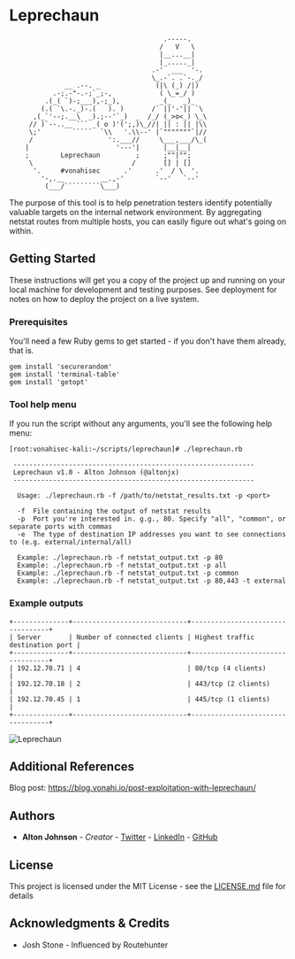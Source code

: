 # Leprechaun

```
                                       .-----.  
                                      /   V   \ 
                                      |__...__|
                                      |_....._|
                                    .-'  ___  '-.
                                    \_.-`. .`-._/
              __ .--. _              (|\ (_) /|)
           .-;.-"-.-;`_;-,            ( \_=_/ )
         .(_( `)-;___),-;_),          _(_   _)_
        (.( `\.-._)-.(   ). )       /` ||'-'|| `\
      ,(_`'--;.__\  _).;--'`_)  _  /_/ (_>o<_) \_\
     // )`--..__ ``` _( o )'(';,)\_//| || : || |\\
     \;'        `````  `\\   '.\\--' |`"""""""`|//
     /                   ':.___//     \___,___/\_(
    |                      '---'|      |__|__|
    ;        Leprechaun         ;      ;""|"";
     \                         /       [] | []
      '.     #vonahisec      .'      .'  / \  '.
        '-,.__         __.,-'        `--'   `--'
         (___/`````````\___) 
```
The purpose of this tool is to help penetration testers identify potentially valuable targets on the internal network environment. By aggregating netstat routes from multiple hosts, you can easily figure out what's going on within.

## Getting Started

These instructions will get you a copy of the project up and running on your local machine for development and testing purposes. See deployment for notes on how to deploy the project on a live system.

### Prerequisites

You'll need a few Ruby gems to get started - if you don't have them already, that is.

```
gem install 'securerandom'
gem install 'terminal-table'
gem install 'getopt'
```

### Tool help menu

If you run the script without any arguments, you'll see the following help menu:

```
[root:vonahisec-kali:~/scripts/leprechaun]# ./leprechaun.rb

 -------------------------------------------------------------
 Leprechaun v1.0 - Alton Johnson (@altonjx)
 -------------------------------------------------------------

  Usage: ./leprechaun.rb -f /path/to/netstat_results.txt -p <port>

  -f  File containing the output of netstat results
  -p  Port you're interested in. g.g., 80. Specify "all", "common", or separate ports with commas
  -e  The type of destination IP addresses you want to see connections to (e.g. external/internal/all)

  Example: ./leprechaun.rb -f netstat_output.txt -p 80
  Example: ./leprechaun.rb -f netstat_output.txt -p all
  Example: ./leprechaun.rb -f netstat_output.txt -p common
  Example: ./leprechaun.rb -f netstat_output.txt -p 80,443 -t external
```

### Example outputs

```
+--------------+-----------------------------+----------------------------------+
| Server       | Number of connected clients | Highest traffic destination port |
+--------------+-----------------------------+----------------------------------+
| 192.12.70.71 | 4                           | 80/tcp (4 clients)               |
| 192.12.70.18 | 2                           | 443/tcp (2 clients)              |
| 192.12.70.45 | 1                           | 445/tcp (1 clients)              |
+--------------+-----------------------------+----------------------------------+
```
![Leprechaun](https://blog.vonahi.io/content/images/2019/05/data_well_known-1.png)


## Additional References

Blog post: https://blog.vonahi.io/post-exploitation-with-leprechaun/

## Authors

* **Alton Johnson** - *Creator* - [Twitter](https://www.twitter.com/altonjx) - [LinkedIn](https://www.linkedin.com/in/altonjx) - [GitHub](https://www.github.com/altjx)

## License

This project is licensed under the MIT License - see the [LICENSE.md](LICENSE.md) file for details

## Acknowledgments & Credits

* Josh Stone - Influenced by Routehunter